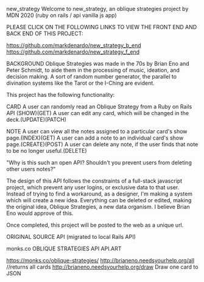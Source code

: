 new_strategy
Welcome to new_strategy, an oblique strategies project by MDN 2020 (ruby on rails / api vanilla js app)

PLEASE CLICK ON THE FOLLOWING LINKS TO VIEW THE FRONT END AND BACK END OF THIS PROJECT:

https://github.com/markdenardo/new_strategy_b_end <br>
https://github.com/markdenardo/new_strategy_f_end

BACKGROUND
Oblique Strategies was made in the 70s by Brian Eno and Peter Schmidt, to aide them in the processing of music, ideation, and decision making. A sort of random number generator, the parallel to divination systems like the Tarot or the I-Ching are evident.

This project has the following functionality:

CARD A user can randomly read an Oblique Strategy from a Ruby on Rails API (SHOW)(GET) A user can edit any card, which will be changed in the deck.(UPDATE)(PATCH)

NOTE A user can view all the notes assigned to a particular card's show page.(INDEX)(GET) A user can add a note to an individual card's show page.(CREATE)(POST) A user can delete any note, if the user finds that note to be no longer useful.(DELETE)

"Why is this such an open API? Shouldn't you prevent users from deleting other users notes?"

The design of this API follows the constraints of a full-stack javascript project, which prevent any user logins, or exclusive data to that user. Instead of trying to find a workaround, as a designer, I'm making a system which will create a new idea. Everything can be deleted or edited, making the original idea, Oblique Strategies, a new data organism. I believe Brian Eno would approve of this.

Once completed, this project will be posted to the web as a unique url.

ORIGINAL SOURCE API (migrated to local Rails API)

monks.co OBLIQUE STRATEGIES API API.ART

https://monks.co/oblique-strategies/ http://brianeno.needsyourhelp.org/all //returns all cards http://brianeno.needsyourhelp.org/draw Draw one card to JSON
